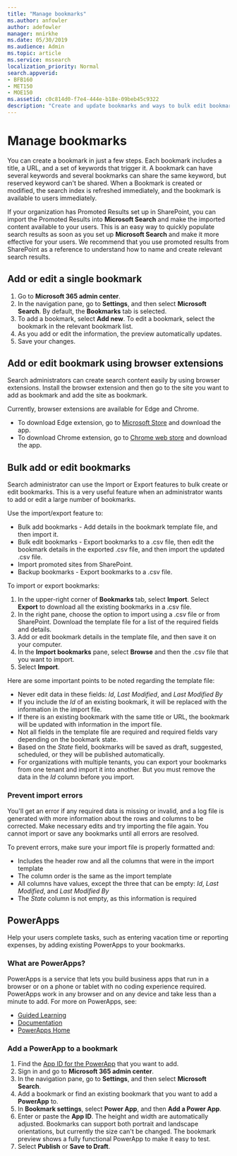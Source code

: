 ```yaml
---
title: "Manage bookmarks"
ms.author: anfowler
author: adefowler
manager: mnirkhe
ms.date: 05/30/2019
ms.audience: Admin
ms.topic: article
ms.service: mssearch
localization_priority: Normal
search.appverid:
- BFB160
- MET150
- MOE150
ms.assetid: c0c814d0-f7e4-444e-b18e-09beb45c9322
description: "Create and update bookmarks and ways to bulk edit bookmark results for Microsoft Search"
---
```

# Manage bookmarks

You can create a bookmark in just a few steps. Each bookmark includes a title, a URL, and a set of keywords that trigger it. A bookmark can have several keywords and several bookmarks can share the same keyword, but reserved keyword can't be shared. When a Bookmark is created or modified, the search index is refreshed immediately, and the bookmark is available to users immediately.

If your organization has Promoted Results set up in SharePoint, you can import the Promoted Results into **Microsoft Search** and make the imported content available to your users. This is an easy way to quickly populate search results as soon as you set up **Microsoft Search** and make it more effective for your users. We recommend that you use promoted results from SharePoint as a reference to understand how to name and create relevant search results. 

## Add or edit a single bookmark
1. Go to **Microsoft 365 admin center**.
1. In the navigation pane, go to **Settings**, and then select **Microsoft Search**.
By default, the **Bookmarks** tab is selected.
1. To add a bookmark, select **Add new**. 
To edit a bookmark, select the bookmark in the relevant bookmark list. 
1. As you add or edit the information, the preview automatically updates.
1. Save your changes.

## Add or edit bookmark using browser extensions
Search administrators can create search content easily by using browser extensions. Install the browser extension and then go to the site you want to add as bookmark and add the site as bookmark.

Currently, browser extensions are available for Edge and Chrome. 
- To download Edge extension, go to [Microsoft Store](https://www.microsoft.com/en-us/p/microsoft-search-content-creator/9nrqdbcbwq55?activetab=pivot:overviewtab) and download the app.
- To download Chrome extension, go to [Chrome web store](https://chrome.google.com/webstore/detail/microsoft-search-content/nocnablpaoeecfmfnjoheefkogmleipm) and download the app.

## Bulk add or edit bookmarks
Search administrator can use the Import or Export features to bulk create or edit bookmarks. This is a very useful feature when an administrator wants to add or edit a large number of bookmarks. 

Use the import/export feature to:
- Bulk add bookmarks - Add details in the bookmark template file, and then import it.
- Bulk edit bookmarks - Export bookmarks to a .csv file, then edit the bookmark details in the exported .csv file, and then import the updated .csv file.
- Import promoted sites from SharePoint.
- Backup bookmarks - Export bookmarks to a .csv file.

To import or export bookmarks:
1. In the upper-right corner of **Bookmarks** tab, select **Import**. 
Select **Export** to download all the existing bookmarks in a .csv file.
1. In the right pane, choose the option to import using a .csv file or from SharePoint.
Download the template file for a list of the required fields and details. 
1. Add or edit bookmark details in the template file, and then save it on your computer. 
1. In the **Import bookmarks** pane, select **Browse** and then the .csv file that you want to import.
1. Select **Import**.

Here are some important points to be noted regarding the template file:
- Never edit data in these fields: *Id*, *Last Modified*, and *Last Modified By*
- If you include the *Id* of an existing bookmark, it will be replaced with the information in the import file.
- If there is an existing bookmark with the same title or URL, the bookmark will be updated with information in the import file.
- Not all fields in the template file are required and required fields vary depending on the bookmark state.
- Based on the *State* field, bookmarks will be saved as draft, suggested, scheduled, or they will be published automatically.
- For organizations with multiple tenants, you can export your bookmarks from one tenant and import it into another. But you must remove the data in the *Id* column before you import.

### Prevent import errors
You'll get an error if any required data is missing or invalid, and a log file is generated with more information about the rows and columns to be corrected. Make necessary edits and try importing the file again. You cannot import or save any bookmarks until all errors are resolved.

To prevent errors, make sure your import file is properly formatted and:
- Includes the header row and all the columns that were in the import template
- The column order is the same as the import template
- All columns have values, except the three that can be empty: *Id*, *Last Modified*, and *Last Modified By* 
- The *State* column is not empty, as this information is required

## PowerApps
Help your users complete tasks, such as entering vacation time or reporting expenses, by adding existing PowerApps to your bookmarks. 

### What are PowerApps?
PowerApps is a service that lets you build business apps that run in a browser or on a phone or tablet with no coding experience required. PowerApps work in any browser and on any device and take less than a minute to add. For more on PowerApps, see:
- [Guided Learning](https://docs.microsoft.com/en-us/learn/browse/?products=powerapps)
- [Documentation](https://docs.microsoft.com/en-us/powerapps/maker/canvas-apps/get-sessionid)
- [PowerApps Home](https://make.preview.powerapps.com/environments/839eace6-59ab-4243-97ec-a5b8fcc104e4/home)

### Add a PowerApp to a bookmark
1. Find the [App ID for the PowerApp](https://docs.microsoft.com/en-us/powerapps/maker/canvas-apps/get-sessionid#get-an-app-id) that you want to add.
1. Sign in and go to **Microsoft 365 admin center**.
1. In the navigation pane, go to **Settings**, and then select **Microsoft Search**.
1. Add a bookmark or find an existing bookmark that you want to add a **PowerApp** to.
1. In **Bookmark settings**, select **Power App**, and then **Add a Power App**.
1. Enter or paste the **App ID**.
    The height and width are automatically adjusted. Bookmarks can support both portrait and landscape orientations, but currently the size can't be changed. The bookmark preview shows a fully functional PowerApp to make it easy to test.
1. Select **Publish** or **Save to Draft**.
